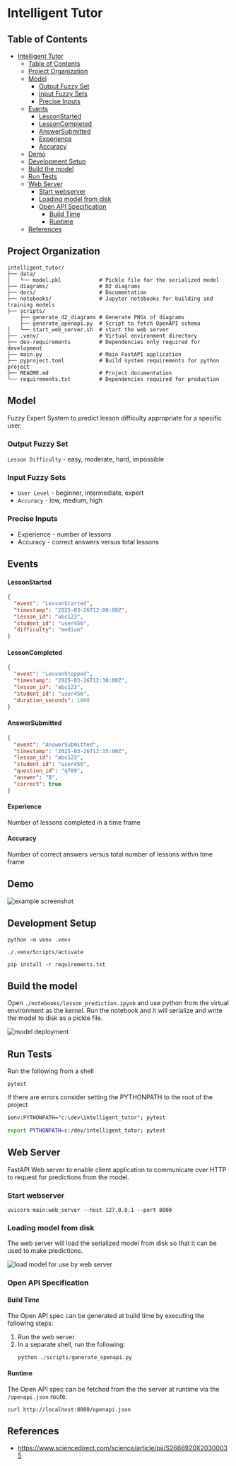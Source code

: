 # Intelligent Tutor

## Table of Contents
- [Intelligent Tutor](#intelligent-tutor)
  - [Table of Contents](#table-of-contents)
  - [Project Organization](#project-organization)
  - [Model](#model)
    - [Output Fuzzy Set](#output-fuzzy-set)
    - [Input Fuzzy Sets](#input-fuzzy-sets)
    - [Precise Inputs](#precise-inputs)
  - [Events](#events)
      - [LessonStarted](#lessonstarted)
      - [LessonCompleted](#lessoncompleted)
      - [AnswerSubmitted](#answersubmitted)
      - [Experience](#experience)
      - [Accuracy](#accuracy)
  - [Demo](#demo)
  - [Development Setup](#development-setup)
  - [Build the model](#build-the-model)
  - [Run Tests](#run-tests)
  - [Web Server](#web-server)
    - [Start webserver](#start-webserver)
    - [Loading model from disk](#loading-model-from-disk)
    - [Open API Specification](#open-api-specification)
      - [Build Time](#build-time)
      - [Runtime](#runtime)
  - [References](#references)

## Project Organization
```
intelligent_tutor/
├── data/
│   └── model.pkl            # Pickle file for the serialized model
├── diagrams/                # D2 diagrams
├── docs/                    # Documentation
├── notebooks/               # Jupyter notebooks for building and training models
├── scripts/
    ├── generate_d2_diagrams # Generate PNGs of diagrams
    ├── generate_openapi.py  # Script to fetch OpenAPI schema
│   └── start_web_server.sh  # start the web server
├── .venv/                   # Virtual environment directory
├── dev-requirements         # Dependencies only required for development
├── main.py                  # Main FastAPI application
├── pyproject.toml           # Build system requirements for python project
├── README.md                # Project documentation
└── requirements.txt         # Dependencies required for production
```

## Model

Fuzzy Expert System to predict lesson difficulty appropriate for a specific user.

### Output Fuzzy Set
`Lesson Difficulty` - easy, moderate, hard, impossible

### Input Fuzzy Sets
* `User Level` - beginner, intermediate, expert
* `Accuracy` - low, medium, high

### Precise Inputs
* Experience - number of lessons
* Accuracy - correct answers versus total lessons

## Events

#### LessonStarted
```json
{
  "event": "LessonStarted",
  "timestamp": "2025-03-26T12:00:00Z",
  "lesson_id": "abc123",
  "student_id": "user456",
  "difficulty": "medium"
}
```

#### LessonCompleted
```json
{
  "event": "LessonStopped",
  "timestamp": "2025-03-26T12:30:00Z",
  "lesson_id": "abc123",
  "student_id": "user456",
  "duration_seconds": 1800
}
```

#### AnswerSubmitted
```json
{
  "event": "AnswerSubmitted",
  "timestamp": "2025-03-26T12:15:00Z",
  "lesson_id": "abc123",
  "student_id": "user456",
  "question_id": "q789",
  "answer": "B",
  "correct": true
}
```

#### Experience
Number of lessons completed in a time frame

#### Accuracy
Number of correct answers versus total number of lessons within time frame

## Demo
![example screenshot](./docs/.attachments/screenshot_developer_experience.png)

## Development Setup
```
python -m venv .venv

./.venv/Scripts/activate

pip install -r requirements.txt
```

## Build the model
Open `./notebooks/lesson_prediction.ipynb` and use python from the virtual environment as the kernel. Run the notebook and it will serialize and write the model to disk as a pickle file.

![model deployment](./docs/.attachments/model_deployment.png)

## Run Tests
Run the following from a shell
```
pytest
```

If there are errors consider setting the PYTHONPATH to the root of the project

```ps
$env:PYTHONPATH="c:\dev\intelligent_tutor"; pytest
```

```sh
export PYTHONPATH=c:/dev/intelligent_tutor; pytest
```

## Web Server

FastAPI Web server to enable client application to communicate over HTTP to request for predictions from the model.

### Start webserver
```
uvicorn main:web_server --host 127.0.0.1 --port 8000
```

### Loading model from disk
The web server will load the serialized model from disk so that it can be used to make predictions.

![load model for use by web server](./docs/.attachments/web_server.png)


### Open API Specification

#### Build Time
The Open API spec can be generated at build time by executing the following steps:
1. Run the web server
2. In a separate shell, run the following:
    ```py
    python ./scripts/generate_openapi.py
    ```

#### Runtime
The Open API spec can be fetched from the the server at runtime via the `/openapi.json` route.
``` 
curl http://localhost:8000/openapi.json
```

## References
- https://www.sciencedirect.com/science/article/pii/S2666920X20300035